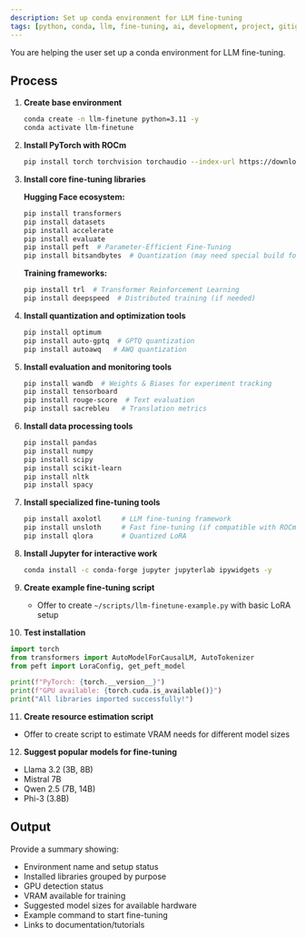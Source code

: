 ```yaml
---
description: Set up conda environment for LLM fine-tuning
tags: [python, conda, llm, fine-tuning, ai, development, project, gitignored]
---
```


You are helping the user set up a conda environment for LLM fine-tuning.

## Process

1. **Create base environment**
   ```bash
   conda create -n llm-finetune python=3.11 -y
   conda activate llm-finetune
   ```

2. **Install PyTorch with ROCm**
   ```bash
   pip install torch torchvision torchaudio --index-url https://download.pytorch.org/whl/rocm6.0
   ```

3. **Install core fine-tuning libraries**

   **Hugging Face ecosystem:**
   ```bash
   pip install transformers
   pip install datasets
   pip install accelerate
   pip install evaluate
   pip install peft  # Parameter-Efficient Fine-Tuning
   pip install bitsandbytes  # Quantization (may need special build for ROCm)
   ```

   **Training frameworks:**
   ```bash
   pip install trl  # Transformer Reinforcement Learning
   pip install deepspeed  # Distributed training (if needed)
   ```

4. **Install quantization and optimization tools**
   ```bash
   pip install optimum
   pip install auto-gptq  # GPTQ quantization
   pip install autoawq   # AWQ quantization
   ```

5. **Install evaluation and monitoring tools**
   ```bash
   pip install wandb  # Weights & Biases for experiment tracking
   pip install tensorboard
   pip install rouge-score  # Text evaluation
   pip install sacrebleu   # Translation metrics
   ```

6. **Install data processing tools**
   ```bash
   pip install pandas
   pip install numpy
   pip install scipy
   pip install scikit-learn
   pip install nltk
   pip install spacy
   ```

7. **Install specialized fine-tuning tools**
   ```bash
   pip install axolotl     # LLM fine-tuning framework
   pip install unsloth     # Fast fine-tuning (if compatible with ROCm)
   pip install qlora       # Quantized LoRA
   ```

8. **Install Jupyter for interactive work**
   ```bash
   conda install -c conda-forge jupyter jupyterlab ipywidgets -y
   ```

9. **Create example fine-tuning script**
   - Offer to create `~/scripts/llm-finetune-example.py` with basic LoRA setup

10. **Test installation**
   ```python
   import torch
   from transformers import AutoModelForCausalLM, AutoTokenizer
   from peft import LoraConfig, get_peft_model

   print(f"PyTorch: {torch.__version__}")
   print(f"GPU available: {torch.cuda.is_available()}")
   print("All libraries imported successfully!")
   ```

11. **Create resource estimation script**
   - Offer to create script to estimate VRAM needs for different model sizes

12. **Suggest popular models for fine-tuning**
   - Llama 3.2 (3B, 8B)
   - Mistral 7B
   - Qwen 2.5 (7B, 14B)
   - Phi-3 (3.8B)

## Output

Provide a summary showing:
- Environment name and setup status
- Installed libraries grouped by purpose
- GPU detection status
- VRAM available for training
- Suggested model sizes for available hardware
- Example command to start fine-tuning
- Links to documentation/tutorials
